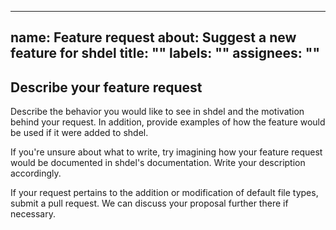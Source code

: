 <!-- /*************************
 *  Copyright (c) xTekC.      *
 *  Licensed under MPL-2.0.   *
 *  See LICENSE for details.  *
 *                            *
 ******************************/ -->

---
name: Feature request
about: Suggest a new feature for shdel
title: ""
labels: ""
assignees: ""
---

## Describe your feature request

Describe the behavior you would like to see in shdel and the motivation behind your request. 
In addition, provide examples of how the feature would be used if it were added to shdel.

If you're unsure about what to write, try imagining how your feature request would be documented in shdel's documentation. Write your description accordingly.

If your request pertains to the addition or modification of default file types, submit a pull request. We can discuss your proposal further there if necessary.
